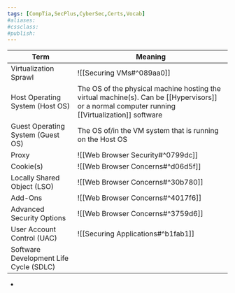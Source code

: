 ```yaml
---
tags: [CompTia,SecPlus,CyberSec,Certs,Vocab]
#aliases:
#cssclass:
#publish:
---
```


| Term                              | Meaning                                                                                                                                        |
| --------------------------------- | ---------------------------------------------------------------------------------------------------------------------------------------------- |
| Virtualization Sprawl             | ![[Securing VMs#^089aa0]]                                                                                                                      |
| Host Operating System (Host OS)   | The OS of the physical machine hosting the virtual machine(s). Can be [[Hypervisors]] or a normal computer running [[Virtualization]] software |
| Guest Operating System (Guest OS) | The OS of/in the VM system that is running on the Host OS                                                                                      |
| Proxy                             | ![[Web Browser Security#^0799dc]]                                                                                                              |
| Cookie(s)                         | ![[Web Browser Concerns#^d06d5f]]                                                                                                              |
| Locally Shared Object (LSO)       | ![[Web Browser Concerns#^30b780]]                                                                                                              |
| Add-Ons                           | ![[Web Browser Concerns#^4017f6]]                                                                                                              |
| Advanced Security Options         | ![[Web Browser Concerns#^3759d6]]                                                                                                              |
| User Account Control (UAC)        | ![[Securing Applications#^b1fab1]]                                                                                                             |
| Software Development Life Cycle (SDLC)                                  |                                                                                                                                                |

-